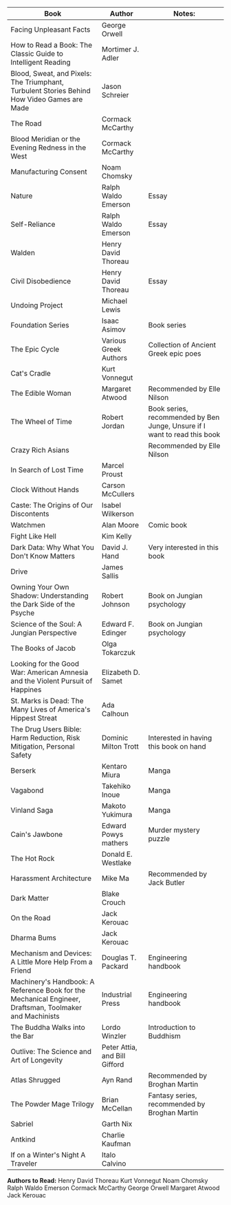 | Book                                                                                                    | Author                        | Notes:                                                                    |
| ------------------------------------------------------------------------------------------------------- | ----------------------------- | ------------------------------------------------------------------------- |
| Facing Unpleasant Facts                                                                                 | George Orwell                 |                                                                           |
| How to Read a Book: The Classic Guide to Intelligent Reading                                            | Mortimer J. Adler             |                                                                           |
| Blood, Sweat, and Pixels: The Triumphant, Turbulent Stories Behind How Video Games are Made             | Jason Schreier                |                                                                           |
| The Road                                                                                                | Cormack McCarthy              |                                                                           |
| Blood Meridian or the Evening Redness in the West                                                       | Cormack McCarthy              |                                                                           |
| Manufacturing Consent                                                                                   | Noam Chomsky                  |                                                                           |
| Nature                                                                                                  | Ralph Waldo Emerson           | Essay                                                                     |
| Self-Reliance                                                                                           | Ralph Waldo Emerson           | Essay                                                                     |
| Walden                                                                                                  | Henry David Thoreau           |                                                                           |
| Civil Disobedience                                                                                      | Henry David Thoreau           | Essay                                                                     |
| Undoing Project                                                                                         | Michael Lewis                 |                                                                           |
| Foundation Series                                                                                       | Isaac Asimov                  | Book series                                                               |
| The Epic Cycle                                                                                          | Various Greek Authors         | Collection of Ancient Greek epic poes                                     |
| Cat's Cradle                                                                                            | Kurt Vonnegut                 |                                                                           |
| The Edible Woman                                                                                        | Margaret Atwood               | Recommended by Elle Nilson                                                |
| The Wheel of Time                                                                                       | Robert Jordan                 | Book series, recommended by Ben Junge, Unsure if I want to read this book |
| Crazy Rich Asians                                                                                       |                               | Recommended by Elle Nilson                                                |
| In Search of Lost Time                                                                                  | Marcel Proust                 |                                                                           |
| Clock Without Hands                                                                                     | Carson McCullers              |                                                                           |
| Caste: The Origins of Our Discontents                                                                   | Isabel Wilkerson              |                                                                           |
| Watchmen                                                                                                | Alan Moore                    | Comic book                                                                |
| Fight Like Hell                                                                                         | Kim Kelly                     |                                                                           |
| Dark Data: Why What You Don't Know Matters                                                              | David J. Hand                 | Very interested in this book                                              |
| Drive                                                                                                   | James Sallis                  |                                                                           |
| Owning Your Own Shadow: Understanding the Dark Side of the Psyche                                       | Robert Johnson                | Book on Jungian psychology                                                |
| Science of the Soul: A Jungian Perspective                                                              | Edward F. Edinger             | Book on Jungian psychology                                                |
| The Books of Jacob                                                                                      | Olga Tokarczuk                |                                                                           |
| Looking for the Good War: American Amnesia and the Violent Pursuit of Happines                          | Elizabeth D. Samet            |                                                                           |
| St. Marks is Dead: The Many Lives of America's Hippest Streat                                           | Ada Calhoun                   |                                                                           |
| The Drug Users Bible: Harm Reduction, Risk Mitigation, Personal Safety                                  | Dominic Milton Trott          | Interested in having this book on hand                                    |
| Berserk                                                                                                 | Kentaro Miura                 | Manga                                                                     |
| Vagabond                                                                                                | Takehiko Inoue                | Manga                                                                     |
| Vinland Saga                                                                                            | Makoto Yukimura               | Manga                                                                     |
| Cain's Jawbone                                                                                          | Edward Powys mathers          | Murder mystery puzzle                                                     |
| The Hot Rock                                                                                            | Donald E. Westlake            |                                                                           |
| Harassment Architecture                                                                                 | Mike Ma                       | Recommended by Jack Butler                                                |
| Dark Matter                                                                                             | Blake Crouch                  |                                                                           |
| On the Road                                                                                             | Jack Kerouac                  |                                                                           |
| Dharma Bums                                                                                             | Jack Kerouac                  |                                                                           |
| Mechanism and Devices: A Little More Help From a Friend                                                 | Douglas T. Packard            | Engineering handbook                                                      |
| Machinery's Handbook: A Reference Book for the Mechanical Engineer, Draftsman, Toolmaker and Machinists | Industrial Press              | Engineering handbook                                                      |
| The Buddha Walks into the Bar                                                                           | Lordo Winzler                 | Introduction to Buddhism                                                  |
| Outlive: The Science and Art of Longevity                                                               | Peter Attia, and Bill Gifford |                                                                           |
| Atlas Shrugged                                                                                          | Ayn Rand                      | Recommended by Broghan Martin                                             |
| The Powder Mage Trilogy                                                                                 | Brian McCellan                | Fantasy series, recommended by Broghan Martin                             |
| Sabriel                                                                                                 | Garth Nix                     |                                                                           |
| Antkind                                                                                                 | Charlie Kaufman               |                                                                           |
| If on a Winter's Night A Traveler                                                                       | Italo Calvino                 |                                                                           |

**Authors to Read:**
Henry David Thoreau
Kurt Vonnegut
Noam Chomsky
Ralph Waldo Emerson
Cormack McCarthy
George Orwell
Margaret Atwood
Jack Kerouac